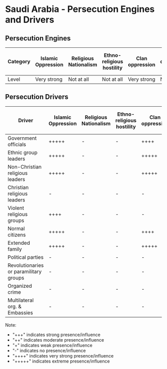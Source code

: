 # Saudi Arabia - Persecution Engines and Drivers

## Persecution Engines

| Category | Islamic Oppression | Religious Nationalism | Ethno-religious hostility | Clan oppression | Christian denominational oppression | Communist and post-Communist oppression | Secular intolerance | Dictatorial paranoia | Organized corruption and crime |
|----------|-------------------|----------------------|---------------------------|-----------------|-------------------------------------|------------------------------------------|---------------------|---------------------|------------------------------|
| Level | Very strong | Not at all | Not at all | Very strong | Not at all | Not at all | Not at all | Strong | Not at all |

## Persecution Drivers

| Driver | Islamic Oppression | Religious Nationalism | Ethno-religious hostility | Clan oppression | Christian denominational oppression | Communist and post-Communist oppression | Secular intolerance | Dictatorial paranoia | Organized corruption and crime |
|--------|-------------------|----------------------|---------------------------|-----------------|-------------------------------------|------------------------------------------|---------------------|---------------------|------------------------------|
| Government officials | +++++ | - | - | ++++ | - | - | - | +++++ | - |
| Ethnic group leaders | +++++ | - | - | +++++ | - | - | - | - | - |
| Non-Christian religious leaders | +++++ | - | - | +++++ | - | - | - | - | - |
| Christian religious leaders | - | - | - | - | - | - | - | - | - |
| Violent religious groups | ++++ | - | - | - | - | - | - | - | - |
| Normal citizens | +++++ | - | - | ++++ | - | - | - | - | - |
| Extended family | +++++ | - | - | +++++ | - | - | - | - | - |
| Political parties | - | - | - | - | - | - | - | - | - |
| Revolutionaries or paramilitary groups | - | - | - | - | - | - | - | - | - |
| Organized crime | - | - | - | - | - | - | - | - | - |
| Multilateral org. & Embassies | - | - | - | - | - | - | - | - | - |

Note: 
- "+++" indicates strong presence/influence
- "++" indicates moderate presence/influence
- "+" indicates weak presence/influence
- "-" indicates no presence/influence
- "++++" indicates very strong presence/influence
- "+++++" indicates extreme presence/influence